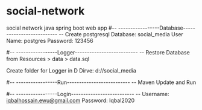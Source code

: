 # social-network
social network java spring boot web app
#-- -----------------Database-------------------------- --
Create postgresql Database: social_media
User Name: postgres
Password: 123456

#-- -----------------Logger-------------------------- --
Restore Database from Resources > data > data.sql

Create folder for Logger in D Dirve: d://social_media

#-- -----------------Run-------------------------- --
Maven Update and Run

#-- -----------------Login-------------------------- --
Username: iqbalhossain.ewu@gmail.com
Password: Iqbal2020
